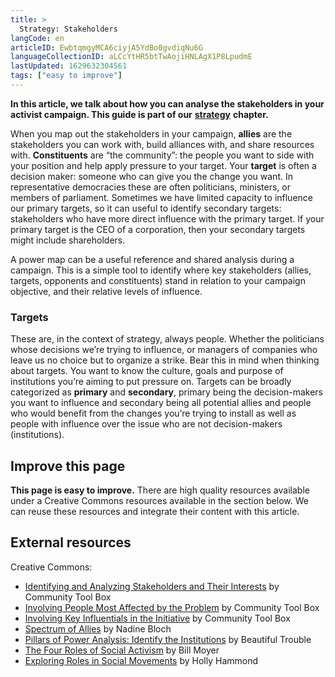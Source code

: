 ```yaml
---
title: >
  Strategy: Stakeholders
langCode: en
articleID: EwbtqmgyMCA6ciyjA5YdBo0gvdiqNu6G
languageCollectionID: aLCcYtHR5btTwAojiHNLAgX1P8LpudmE
lastUpdated: 1629632304561
tags: ["easy to improve"]
---
```


**In this article, we talk about how you can analyse the stakeholders in your activist campaign. This guide is part of our** [**strategy**](/strategy) **chapter.**

When you map out the stakeholders in your campaign, **allies** are the stakeholders you can work with, build alliances with, and share resources with. **Constituents** are “the community”: the people you want to side with your position and help apply pressure to your target. Your **target** is often a decision maker: someone who can give you the change you want. In representative democracies these are often politicians, ministers, or members of parliament. Sometimes we have limited capacity to influence our primary targets, so it can useful to identify secondary targets: stakeholders who have more direct influence with the primary target. If your primary target is the CEO of a corporation, then your secondary targets might include shareholders.

A power map can be a useful reference and shared analysis during a campaign. This is a simple tool to identify where key stakeholders (allies, targets, opponents and constituents) stand in relation to your campaign objective, and their relative levels of influence.

### **Targets**

These are, in the context of strategy, always people. Whether the politicians whose decisions we’re trying to influence, or managers of companies who leave us no choice but to organize a strike. Bear this in mind when thinking about targets. You want to know the culture, goals and purpose of institutions you’re aiming to put pressure on. Targets can be broadly categorized as **primary** and **secondary**, primary being the decision-makers you want to influence and secondary being all potential allies and people who would benefit from the changes you’re trying to install as well as people with influence over the issue who are not decision-makers (institutions).

## Improve this page

**This page is easy to improve.** There are high quality resources available under a Creative Commons resources available in the section below. We can reuse these resources and integrate their content with this article.

## External resources

Creative Commons:

-   [Identifying and Analyzing Stakeholders and Their Interests](https://ctb.ku.edu/en/table-of-contents/participation/encouraging-involvement/identify-stakeholders/main) by Community Tool Box
-   [Involving People Most Affected by the Problem](https://ctb.ku.edu/en/table-of-contents/participation/encouraging-involvement/involve-those-affected/main) by Community Tool Box
-   [Involving Key Influentials in the Initiative](https://ctb.ku.edu/en/table-of-contents/participation/encouraging-involvement/key-influentials/main) by Community Tool Box
-   [Spectrum of Allies](https://commonslibrary.org/spectrum-of-allies/) by Nadine Bloch
-   [Pillars of Power Analysis: Identify the Institutions](https://commonslibrary.org/pillars-of-power/) by Beautiful Trouble
-   [The Four Roles of Social Activism](https://commonslibrary.org/the-four-roles-of-social-activism/) by Bill Moyer
-   [Exploring Roles in Social Movements](https://commonslibrary.org/exploring-roles-in-social-change-movements/) by Holly Hammond